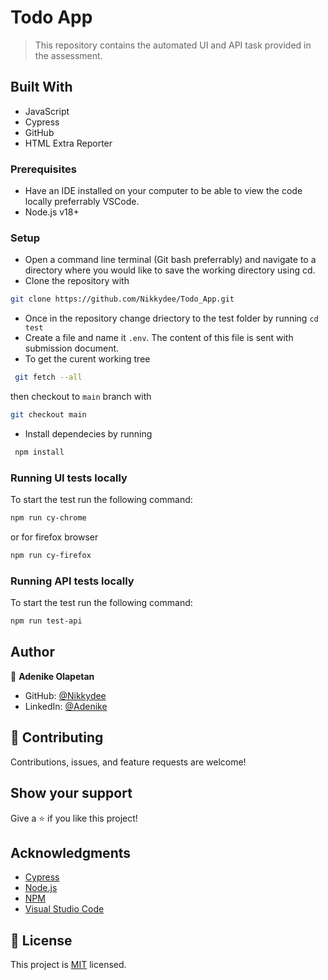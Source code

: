 # Todo App

> This repository contains the automated UI and API task provided in the assessment.


## Built With

- JavaScript
- Cypress
- GitHub
- HTML Extra Reporter


### Prerequisites

- Have an IDE installed on your computer to be able to view the code locally preferrably VSCode.
- Node.js v18+

### Setup
- Open a command line terminal (Git bash preferrably) and navigate to a directory where you would like to save the working directory using cd.
- Clone the repository with
```bash
git clone https://github.com/Nikkydee/Todo_App.git
```
- Once in the repository change driectory to the test folder by running `cd test`
- Create a file and name it `.env`. The content of this file is sent with submission document.
- To get the curent working tree
```bash
 git fetch --all
 ```
  then checkout to `main` branch with
  ```bash
  git checkout main
  ```
- Install dependecies by running
```bash
 npm install
 ```
### Running UI tests locally 
To start the test run the following command:
```bash
npm run cy-chrome
```
or for firefox browser
```bash
npm run cy-firefox
```
### Running API tests locally 
To start the test run the following command:
```bash
npm run test-api
```

## Author

👤 **Adenike Olapetan**

- GitHub: [@Nikkydee](https://github.com/Nikkydee)
- LinkedIn: [@Adenike](https://www.linkedin.com/in/adenikeolapetan/)

## 🤝 Contributing

Contributions, issues, and feature requests are welcome!

## Show your support

Give a ⭐️ if you like this project!

## Acknowledgments

- [Cypress](https://www.cypress.io/)
- [Node.js](https://nodejs.org/)
- [NPM](https://www.npmjs.com/)
- [Visual Studio Code](https://code.visualstudio.com/)

## 📝 License

This project is [MIT](../LICENSE) licensed.